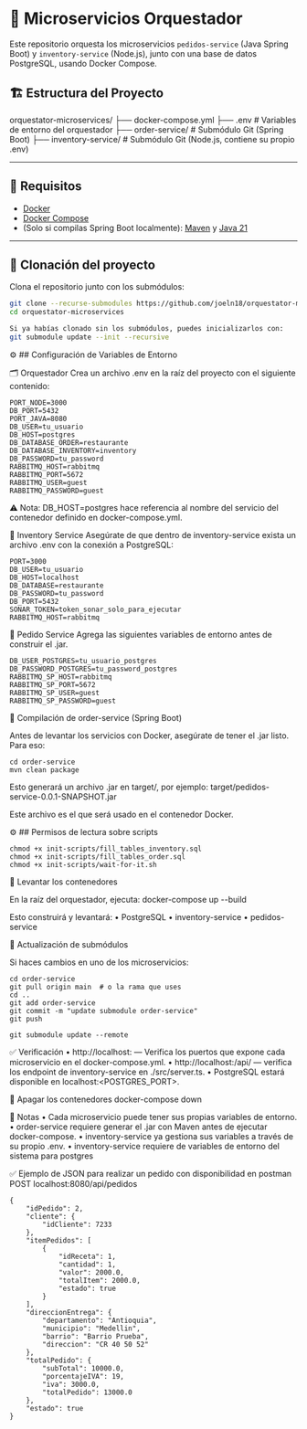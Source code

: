 # 🧩 Microservicios Orquestador

Este repositorio orquesta los microservicios `pedidos-service` (Java Spring Boot) y `inventory-service` (Node.js), junto con una base de datos PostgreSQL, usando Docker Compose.

## 🏗️ Estructura del Proyecto
orquestator-microservices/
├── docker-compose.yml
├── .env                      # Variables de entorno del orquestador
├── order-service/          # Submódulo Git (Spring Boot)
├── inventory-service/        # Submódulo Git (Node.js, contiene su propio .env)

---

## 🚀 Requisitos

- [Docker](https://www.docker.com/)
- [Docker Compose](https://docs.docker.com/compose/)
- (Solo si compilas Spring Boot localmente): [Maven](https://maven.apache.org/) y [Java 21](https://jdk.java.net/21/)

---

## 🧬 Clonación del proyecto

Clona el repositorio junto con los submódulos:

```bash
git clone --recurse-submodules https://github.com/joeln18/orquestator-microservices.git
cd orquestator-microservices

Si ya habías clonado sin los submódulos, puedes inicializarlos con:
git submodule update --init --recursive
```

⚙️ ## Configuración de Variables de Entorno

🗂️ Orquestador
Crea un archivo .env en la raíz del proyecto con el siguiente contenido:

```env
PORT_NODE=3000
DB_PORT=5432
PORT_JAVA=8080
DB_USER=tu_usuario
DB_HOST=postgres
DB_DATABASE_ORDER=restaurante
DB_DATABASE_INVENTORY=inventory
DB_PASSWORD=tu_password
RABBITMQ_HOST=rabbitmq
RABBITMQ_PORT=5672
RABBITMQ_USER=guest
RABBITMQ_PASSWORD=guest
```
⚠️ Nota: DB_HOST=postgres hace referencia al nombre del servicio del contenedor definido en docker-compose.yml.

🧾 Inventory Service
Asegúrate de que dentro de inventory-service exista un archivo .env con la conexión a PostgreSQL:

```env
PORT=3000
DB_USER=tu_usuario
DB_HOST=localhost
DB_DATABASE=restaurante
DB_PASSWORD=tu_password
DB_PORT=5432
SONAR_TOKEN=token_sonar_solo_para_ejecutar
RABBITMQ_HOST=rabbitmq
```
🧾 Pedido Service
Agrega las siguientes variables de entorno antes de construir el .jar.
```env
DB_USER_POSTGRES=tu_usuario_postgres
DB_PASSWORD_POSTGRES=tu_password_postgres
RABBITMQ_SP_HOST=rabbitmq
RABBITMQ_SP_PORT=5672
RABBITMQ_SP_USER=guest
RABBITMQ_SP_PASSWORD=guest
```

🔨 Compilación de order-service (Spring Boot)

Antes de levantar los servicios con Docker, asegúrate de tener el .jar listo. Para eso:

```
cd order-service
mvn clean package
```
Esto generará un archivo .jar en target/, por ejemplo:
target/pedidos-service-0.0.1-SNAPSHOT.jar

Este archivo es el que será usado en el contenedor Docker.

⚙️ ## Permisos de lectura sobre scripts

```
chmod +x init-scripts/fill_tables_inventory.sql
chmod +x init-scripts/fill_tables_order.sql
chmod +x init-scripts/wait-for-it.sh
```

🐳 Levantar los contenedores

En la raíz del orquestador, ejecuta:
docker-compose up --build

Esto construirá y levantará:
	•	PostgreSQL
	•	inventory-service
	•	pedidos-service

🔁 Actualización de submódulos

Si haces cambios en uno de los microservicios:
```
cd order-service
git pull origin main  # o la rama que uses
cd ..
git add order-service
git commit -m "update submodule order-service"
git push

git submodule update --remote
```

✅ Verificación
	•	http://localhost:<puerto> — Verifica los puertos que expone cada microservicio en el docker-compose.yml.
	•	http://localhost:<puerto>/api/<endpoint> — verifica los endpoint de inventory-service en ./src/server.ts.
	•	PostgreSQL estará disponible en localhost:<POSTGRES_PORT>.

🧹 Apagar los contenedores
docker-compose down

📎 Notas
	•	Cada microservicio puede tener sus propias variables de entorno.
	•	order-service requiere generar el .jar con Maven antes de ejecutar docker-compose.
	•	inventory-service ya gestiona sus variables a través de su propio .env.
	•	inventory-service requiere de variables de entorno del sistema para postgres


✅ Ejemplo de JSON para realizar un pedido con disponibilidad en postman
	POST localhost:8080/api/pedidos

```
{
    "idPedido": 2,
    "cliente": {
        "idCliente": 7233
    },
    "itemPedidos": [
        {
            "idReceta": 1,
            "cantidad": 1,
            "valor": 2000.0,
            "totalItem": 2000.0,
            "estado": true
        }
    ],
    "direccionEntrega": {
        "departamento": "Antioquia",
        "municipio": "Medellin",
        "barrio": "Barrio Prueba",
        "direccion": "CR 40 50 52"
    },
    "totalPedido": {
        "subTotal": 10000.0,
        "porcentajeIVA": 19,
        "iva": 3000.0,
        "totalPedido": 13000.0
    },
    "estado": true
}
```




